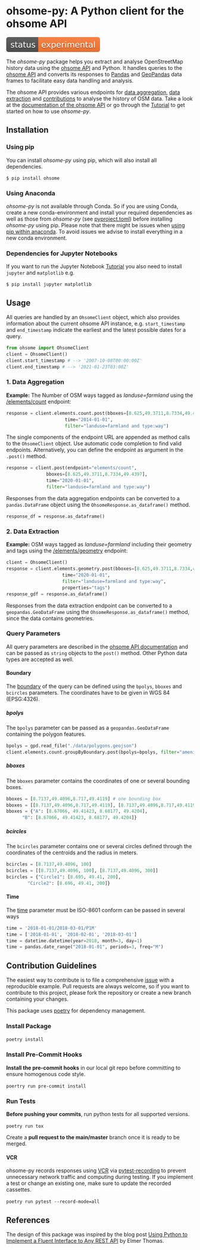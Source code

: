 # ohsome-py: A Python client for the ohsome API

[![status: experimental](https://github.com/GIScience/badges/raw/master/status/experimental.svg)](https://github.com/GIScience/badges#experimental)

The *ohsome-py* package helps you extract and analyse OpenStreetMap history data using the [ohsome API](https://docs.ohsome.org/ohsome-api/v1/) and Python. It handles queries to the [ohsome API](https://docs.ohsome.org/ohsome-api/v1/) and converts its responses to [Pandas](https://pandas.pydata.org/) and [GeoPandas](https://geopandas.org/) data frames to facilitate easy data handling and analysis.

The ohsome API provides various endpoints for [data aggregation](https://api.ohsome.org/v1/swagger-ui.html?urls.primaryName=Data%20Aggregation), [data extraction](https://api.ohsome.org/v1/swagger-ui.html?urls.primaryName=dataExtraction) and [contributions](https://api.ohsome.org/v1/swagger-ui.html?urls.primaryName=Contributions) to analyse the history of OSM data. Take a look at the [documentation of the ohsome API](https://docs.ohsome.org/ohsome-api/stable) or go through the [Tutorial](https://github.com/GIScience/ohsome-py/blob/master/notebooks/Tutorial.ipynb) to get started on how to use *ohsome-py*.

## Installation

### Using pip

You can install *ohsome-py* using pip, which will also install all dependencies.

```
$ pip install ohsome
```

### Using Anaconda

*ohsome-py* is not available through Conda. So if you are using Conda, create a new conda-environment and install your required dependencies as well as those from *ohsome-py* (see [pyproject.toml](pyproject.toml)) before installing *ohsome-py* using pip. Please note that there might be issues when [using pip within anaconda](https://www.anaconda.com/blog/using-pip-in-a-conda-environment). To avoid issues we advise to install everything in a new conda environment.

### Dependencies for Jupyter Notebooks

If you want to run the Jupyter Notebook [Tutorial](https://github.com/GIScience/ohsome-py/blob/master/notebooks/Tutorial.ipynb) you also need to install `jupyter` and `matplotlib` e.g.

```
$ pip install jupyter matplotlib
```

## Usage

All queries are handled by an `OhsomeClient` object, which also provides information about the current ohsome API instance, e.g. `start_timestamp` and `end_timestamp` indicate the earliest and the latest possible dates for a query.

``` python
from ohsome import OhsomeClient
client = OhsomeClient()
client.start_timestamp # --> '2007-10-08T00:00:00Z'
client.end_timestamp # --> '2021-01-23T03:00Z'
```

### 1. Data Aggregation

**Example:** The Number of OSM ways tagged as _landuse=farmland_ using the [/elements/count](https://api.ohsome.org/v1/swagger-ui.html?urls.primaryName=Data%20Aggregation#/Count/count_1) endpoint:

``` python
response = client.elements.count.post(bboxes=[8.625,49.3711,8.7334,49.4397],
				      time="2014-01-01",
				      filter="landuse=farmland and type:way")
```

The single components of the endpoint URL are appended as method calls to the `OhsomeClient` object. Use automatic code completion to find valid endpoints. Alternatively, you can define the endpoint as argument in the `.post()` method.

``` python
response = client.post(endpoint="elements/count",
		       bboxes=[8.625,49.3711,8.7334,49.4397],
		       time="2020-01-01",
		       filter="landuse=farmland and type:way")
```

Responses from the data aggregation endpoints can be converted to a `pandas.DataFrame` object using the `OhsomeResponse.as_dataframe()` method.

```
response_df = response.as_dataframe()
```

### 2. Data Extraction

**Example:** OSM ways tagged as _landuse=farmland_ including their geometry and tags using the [/elements/geometry](https://api.ohsome.org/v1/swagger-ui.html?urls.primaryName=Data%20Extraction#/Data%20Extraction/elementsGeometry_1) endpoint:

``` python
client = OhsomeClient()
response = client.elements.geometry.post(bboxes=[8.625,49.3711,8.7334,49.4397],
					 time="2020-01-01",
					 filter="landuse=farmland and type:way",
					 properties="tags")
response_gdf = response.as_dataframe()
```

Responses from the data extraction endpoint can be converted to a `geopandas.GeoDataFrame`  using the `OhsomeResponse.as_dataframe()` method, since the data contains geometries.

### Query Parameters

All query parameters are described in the [ohsome API documentation](https://docs.ohsome.org/ohsome-api/stable) and can be passed as `string` objects to the `post()` method. Other Python data types are accepted as well.

#### Boundary

The [boundary](https://docs.ohsome.org/ohsome-api/stable/boundaries.html) of the query can be defined using the `bpolys`, `bboxes` and `bcircles` parameters. The coordinates have to be given in WGS 84 (EPSG:4326).

##### bpolys

The `bpolys` parameter can be passed as a `geopandas.GeoDataFrame` containing the polygon features.

``` python
bpolys = gpd.read_file("./data/polygons.geojson")
client.elements.count.groupByBoundary.post(bpolys=bpolys, filter="amenity=restaurant")
```

##### bboxes

The `bboxes` parameter contains the coordinates of one or several bounding boxes.

``` python
bboxes = [8.7137,49.4096,8.717,49.4119] # one bounding box
bboxes = [[8.7137,49.4096,8.717,49.4119], [8.7137,49.4096,8.717,49.4119]]
bboxes = {"A": [8.67066, 49.41423, 8.68177, 49.4204],
	  "B": [8.67066, 49.41423, 8.68177, 49.4204]}
```

##### bcircles

The `bcircles` parameter contains one or several circles defined through the coordinates of the centroids and the radius in meters.

```python
bcircles = [8.7137,49.4096, 100]
bcircles = [[8.7137,49.4096, 100], [8.7137,49.4096, 300]]
bcircles = {"Circle1": [8.695, 49.41, 200],
	    "Circle2": [8.696, 49.41, 200]}
```

#### Time

The [time](https://docs.ohsome.org/ohsome-api/stable/time.html) parameter must be ISO-8601 conform can be passed in several ways

```python
time = '2018-01-01/2018-03-01/P1M'
time = ['2018-01-01', '2018-02-01', '2018-03-01']
time = datetime.datetime(year=2018, month=3, day=1)
time = pandas.date_range("2018-01-01", periods=3, freq="M")
```

## Contribution Guidelines

The easiest way to contribute is to file a comprehensive [issue](https://github.com/GIScience/ohsome-py/issues) with a reproducible example. Pull requests are always welcome, so if you want to contribute to this project, please fork the repository or create a new branch containing your changes.

This package uses [poetry](https://python-poetry.org/) for dependency management.

### Install Package

`poetry install`

### Install Pre-Commit Hooks

**Install the pre-commit hooks** in our local git repo before committing to ensure homogenous code style.

`poertry run pre-commit install`

### Run Tests

**Before pushing your commits**, run python tests for all supported versions.

`poetry run tox`

Create a **pull request to the main/master** branch once it is ready to be merged.

#### VCR

ohsome-py records responses using [VCR](https://vcrpy.readthedocs.io/en/latest/) via [pytest-recording](https://github.com/kiwicom/pytest-recording) to prevent unnecessary network traffic and computing during testing. If you implement a test or change an existing one, make sure to update the recorded cassettes.

`poetry run pytest --record-mode=all`

## References

The design of this package was inspired by the blog post [Using Python to Implement a Fluent Interface to Any REST API](https://sendgrid.com/blog/using-python-to-implement-a-fluent-interface-to-any-rest-api/) by Elmer Thomas.
